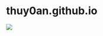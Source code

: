 # thuy0an.github.io

<img src="https://latex.codecogs.com/svg.latex?Accuracy%20%3D%20%5Cfrac%7BTP%20&plus;%20TN%7D%7BTP%20&plus;%20TN%20&plus;%20FP%20&plus;%20FN%7D" />
